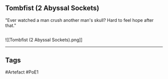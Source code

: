 ## Tombfist (2 Abyssal Sockets)
"Ever watched a man crush another man's skull?
Hard to feel hope after that."
##
![[Tombfist (2 Abyssal Sockets).png]]

---
## Tags
#Artefact
#PoE1